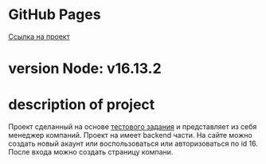 # GitHub Pages
[Ссылка на проект](https://kokolka.github.io/testRepa/#/login)

# version Node: v16.13.2

# description of project
Проект сделанный на основе [тестового задания](http://135.181.35.61:2112/#авторизация) и представляет из себя менеджер компаний. 
Проект на имеет backend части. На сайте можно создать новый акаунт или воспользоваться или авторизоваться по id 16. После входа можно создать страницу компани.


